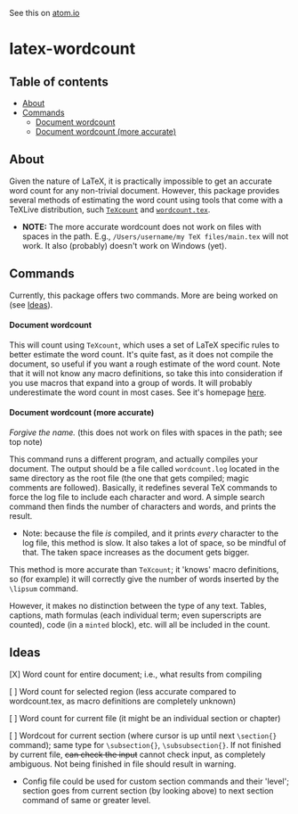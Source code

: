 See this on [atom.io](https://atom.io/packages/latex-wordcount)

# latex-wordcount

## Table of contents
- [About](#about)
- [Commands](#commands)
  - [Document wordcount](#documentwordcount)
  - [Document wordcount (more accurate)](#docmentwordcountmoreaccurate)


## About
Given the nature of LaTeX, it is practically impossible to get an accurate word count for any non-trivial document. However, this package provides several methods of estimating the word count using tools that come with a TeXLive distribution, such [`TeXcount`](http://app.uio.no/ifi/texcount/) and [`wordcount.tex`](https://ctan.org/pkg/wordcount).

- **NOTE:** The more accurate wordcount does not work on files with spaces in the path. E.g., `/Users/username/my TeX files/main.tex` will not work. It also (probably) doesn't work on Windows (yet).

## Commands
Currently, this package offers two commands. More are being worked on (see [Ideas](#ideas)).

#### Document wordcount
This will count using `TeXcount`, which uses a set of LaTeX specific rules to better estimate the word count. It's quite fast, as it does not compile the document, so useful if you want a rough estimate of the word count. Note that it will not know any macro definitions, so take this into consideration if you use macros that expand into a group of words. It will probably underestimate the word count in most cases. See it's homepage [here](http://app.uio.no/ifi/texcount/).

#### Document wordcount (more accurate)
_Forgive the name._ (this does not work on files with spaces in the path; see top note)

This command runs a different program, and actually compiles your document. The output should be a file called `wordcount.log` located in the same directory as the root file (the one that gets compiled; magic comments are followed). Basically, it redefines several TeX commands to force the log file to include each character and word. A simple search command then finds the number of characters and words, and prints the result.
  - Note: because the file _is_ compiled, and it prints _every_ character to the log file, this method is slow. It also takes a lot of space, so be mindful of that. The taken space increases as the document gets bigger.

This method is more accurate than `TeXcount`; it 'knows' macro definitions, so (for example) it will correctly give the number of words inserted by the `\lipsum` command.

However, it makes no distinction between the type of any text. Tables, captions, math formulas (each individual term; even superscripts are counted), code (in a `minted` block), etc. will all be included in the count.


## Ideas
[X] Word count for entire document; i.e., what results from compiling

[ ] Word count for selected region (less accurate compared to wordcount.tex, as macro definitions are completely unknown)

[ ] Word count for current file (it might be an individual section or chapter)

[ ] Wordcout for current section (where cursor is up until next `\section{}` command); same type for `\subsection{}`, `\subsubsection{}`. If not finished by current file, ~~can check the input~~ cannot check input, as completely ambiguous. Not being finished in file should result in warning.

  - Config file could be used for custom section commands and their 'level'; section goes from current section (by looking above) to next section command of same or greater level.
